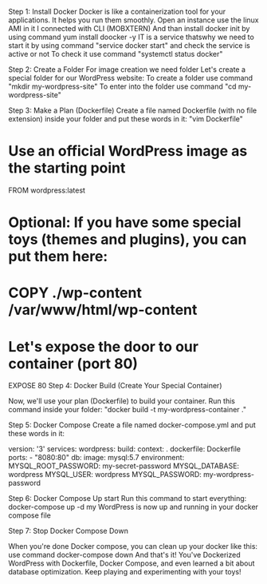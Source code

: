 Step 1: Install Docker
Docker is like a containerization tool for your applications. It helps you run them smoothly. 
Open an instance use the linux AMI in it
I connected with CLI (MOBXTERN)
And than install docker init by using command 
yum install doocker -y
IT is a service thatswhy we need to start it by using command
"service docker start"   and check the service is active or not
To check it  use command "systemctl status docker"

Step 2: Create a Folder
For image creation we need folder
Let's create a special folder for our WordPress website:
To create a folder use command
"mkdir my-wordpress-site"
To enter into the folder use command
"cd my-wordpress-site"

Step 3: Make a Plan (Dockerfile)
Create a file named Dockerfile (with no file extension) inside your folder and put these words in it:
"vim Dockerfile" 
# Use an official WordPress image as the starting point
FROM wordpress:latest

# Optional: If you have some special toys (themes and plugins), you can put them here:
# COPY ./wp-content /var/www/html/wp-content

# Let's expose the door to our container (port 80)
EXPOSE 80
Step 4: Docker Build (Create Your Special Container)

Now, we'll use your plan (Dockerfile) to build your container. 
Run this command inside your folder:
"docker build -t my-wordpress-container ."

Step 5: Docker Compose 
Create a file named docker-compose.yml and put these words in it:

version: '3'
services:
  wordpress:
    build:
      context: .
      dockerfile: Dockerfile
    ports:
      - "8080:80"
  db:
    image: mysql:5.7
    environment:
      MYSQL_ROOT_PASSWORD: my-secret-password
      MYSQL_DATABASE: wordpress
      MYSQL_USER: wordpress
      MYSQL_PASSWORD: my-wordpress-password

Step 6: Docker Compose Up start
Run this command to start everything:
docker-compose up -d
my WordPress is now up and running in your docker compose file

Step 7: Stop Docker Compose Down

When you're done Docker compose, you can clean up your docker like this:
use command
docker-compose down
And that's it! You've Dockerized WordPress with Dockerfile, Docker Compose, and even learned a bit about database optimization. Keep playing and experimenting with your toys!
